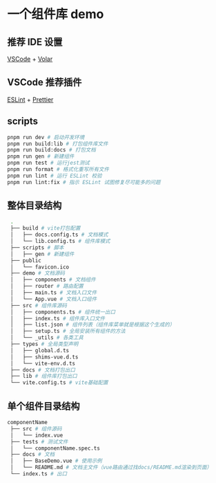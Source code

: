 # 一个组件库 demo

## 推荐 IDE 设置

[VSCode](https://code.visualstudio.com/) + [Volar](https://marketplace.visualstudio.com/items?itemName=johnsoncodehk.volar)

## VSCode 推荐插件

[ESLint](https://marketplace.visualstudio.com/items?itemName=dbaeumer.vscode-eslint) + [Prettier](https://marketplace.visualstudio.com/items?itemName=esbenp.prettier-vscode)

## scripts

```sh
pnpm run dev # 启动开发环境
pnpm run build:lib # 打包组件库文件
pnpm run build:docs # 打包文档
pnpm run gen # 新建组件
pnpm run test # 运行jest测试
pnpm run format # 格式化重写所有文件
pnpm run lint # 运行 ESLint 校验
pnpm run lint:fix # 指示 ESLint 试图修复尽可能多的问题
```

## 整体目录结构

```sh
 .
 ├── build # vite打包配置
 │   ├── docs.config.ts # 文档模式
 │   └── lib.config.ts # 组件库模式
 ├── scripts # 脚本
 │   ├── gen # 新建组件
 ├── public
 │   └── favicon.ico
 ├── demo # 文档源码
 │   ├── components # 文档组件
 │   ├── router # 路由配置
 │   ├── main.ts # 文档入口文件
 │   └── App.vue # 文档入口组件
 ├── src # 组件库源码
 │   ├── components.ts # 组件统一出口
 │   ├── index.ts # 组件库入口文件
 │   ├── list.json # 组件列表（组件库菜单就是根据这个生成的）
 │   ├── setup.ts # 全局安装所有组件的方法
 │   └── _utils # 各类工具
 ├── types # 全局类型声明
 │   ├── global.d.ts
 │   ├── shims-vue.d.ts
 │   └── vite-env.d.ts
 ├── docs # 文档打包出口
 ├── lib # 组件库打包出口
 └── vite.config.ts # vite基础配置
```

## 单个组件目录结构

```sh
componentName
 ├── src # 组件源码
 │   └── index.vue
 ├── tests # 测试文件
 │   └── componentName.spec.ts
 ├── docs # 文档
 │   ├── BaseDemo.vue # 使用示例
 │   └── README.md # 文档主文件（vue路由通过找docs/README.md渲染到页面）
 └── index.ts # 出口
```
